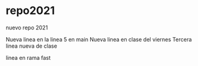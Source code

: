 # repo2021
nuevo repo 2021


Nueva linea en la linea 5 en main
Nueva linea en clase del viernes
Tercera linea nueva de clase

linea en rama fast
